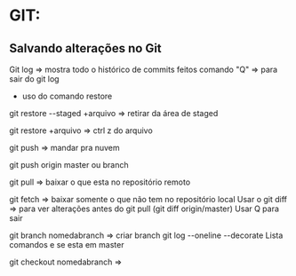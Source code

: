 # GIT:
## Salvando alterações no Git

Git log => mostra todo o histórico de commits feitos
comando "Q" => para sair do git log

* uso do comando restore

git restore --staged +arquivo => retirar da área de staged

git restore +arquivo => ctrl z do arquivo

git push => mandar pra nuvem

git push origin master ou branch

git pull => baixar o que esta no repositório remoto

git fetch => baixar somente o que não tem no repositório local 
Usar o git diff => para ver alterações antes do git pull (git diff origin/master) Usar Q para sair

git branch nomedabranch => criar branch
git log --oneline --decorate
Lista comandos e se esta em master

git checkout nomedabranch => 


